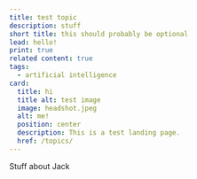 ```yaml
---
title: test topic
description: stuff
short title: this should probably be optional
lead: hello!
print: true
related content: true
tags:
  - artificial intelligence
card:
  title: hi
  title alt: test image
  image: headshot.jpeg
  alt: me!
  position: center
  description: This is a test landing page.
  href: /topics/
---
```

Stuff about Jack